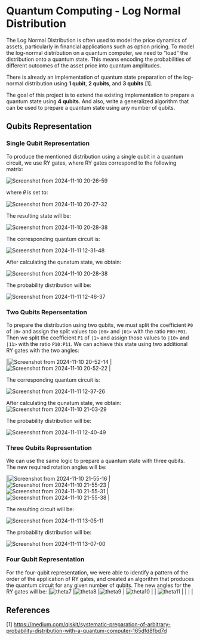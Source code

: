 # Quantum Computing - Log Normal Distribution
The Log Normal Distribution is often used to model the price dynamics of assets, particularly in financial applications such as option pricing. To model the log-normal distribution on a quantum computer, we need to “load” the distribution onto a quantum state. This means encoding the probabilities of different outcomes of the asset price into quantum amplitudes.

There is already an implementation of quantum state preparation of the log-normal distribution using **1 qubit**, **2 qubits**, and **3 qubits** [1]. 

The goal of this project is to extend the existing implementation to prepare a quantum state using **4 qubits**. And also, write a generalized algorithm that can be used to prepare a quantum state using any number of qubits.

## Qubits Representation
### Single Qubit Representation
To produce the mentioned distribution using a single qubit in a quantum circuit, we use RY gates, where RY gates correspond to the following matrix:

![Screenshot from 2024-11-10 20-26-59](https://github.com/user-attachments/assets/bffc6241-9c22-4d06-9e68-c472ef488f31)

where 𝜃 is set to:

![Screenshot from 2024-11-10 20-27-32](https://github.com/user-attachments/assets/9f644fc2-b149-424d-811a-4eafdd68d78f)

The resulting state will be:

![Screenshot from 2024-11-10 20-28-38](https://github.com/user-attachments/assets/12f63af6-6e92-47f8-9ecc-6fb575fac962)

The corresponding quantum circuit is:

![Screenshot from 2024-11-11 12-31-48](https://github.com/user-attachments/assets/bcc03021-3f05-4768-8179-bfb9dde69828)

After calculating the qunatum state, we obtain:

![Screenshot from 2024-11-10 20-28-38](https://github.com/user-attachments/assets/28a4897d-2a52-4c7c-a335-18be7a93c701)

The probability distribution will be:

![Screenshot from 2024-11-11 12-46-37](https://github.com/user-attachments/assets/0b127b62-dd5a-4377-9d39-f84a7c3adc07)


### Two Qubits Repersentation
To prepare the distribution using two qubits, we must split the coefficient `P0` of `|0>` and assign the split values too `|00>` and `|01>` with the ratio `P00:P01`. Then we split the coefficient `P1` of `|1>` and assign those values to `|10>` and `|11>` with the ratio `P10:P11`. We can achieve this state using two additional RY gates with the two angles:

|![Screenshot from 2024-11-10 20-52-14](https://github.com/user-attachments/assets/e502b977-7668-4814-aca4-d974614d5a80) | ![Screenshot from 2024-11-10 20-52-22](https://github.com/user-attachments/assets/e4f10ff2-f7a3-4132-ae39-608d05ac094b) |

The corresponding quantum circuit is:

![Screenshot from 2024-11-11 12-37-26](https://github.com/user-attachments/assets/ff071359-bd66-44b5-888a-cede3c989a2e)

After calculating the qunatum state, we obtain:
![Screenshot from 2024-11-10 21-03-29](https://github.com/user-attachments/assets/5ace7527-c08b-4106-b484-b1d9cca70c4c)

The probability distribution will be:

![Screenshot from 2024-11-11 12-40-49](https://github.com/user-attachments/assets/28e66c04-9820-47c9-a5e8-d60b4afcfd65)


### Three Qubits Representation
We can use the same logic to prepare a quantum state with three qubits. The new required rotation angles will be: 

|![Screenshot from 2024-11-10 21-55-16](https://github.com/user-attachments/assets/9df0d5cd-afe1-4d8c-83e3-1d9b1efacedc)
 | ![Screenshot from 2024-11-10 21-55-23](https://github.com/user-attachments/assets/7f95e4a1-f7a2-42d5-9e19-e48765b82ffa)
 | ![Screenshot from 2024-11-10 21-55-31](https://github.com/user-attachments/assets/4cd072b9-76a1-4fee-aeb6-6613d1a56b3a)
 |  ![Screenshot from 2024-11-10 21-55-38](https://github.com/user-attachments/assets/61dd0c2b-31af-4f39-9170-2bd995919b75)
|

The resulting circuit will be:

![Screenshot from 2024-11-11 13-05-11](https://github.com/user-attachments/assets/7d1c6433-388b-4254-917d-0304978f05a1)

The probability distribution will be:

![Screenshot from 2024-11-11 13-07-00](https://github.com/user-attachments/assets/b8a75eaa-9edf-4008-ba10-08c651555a60)


### Four Qubit Representation
For the four-qubit representation, we were able to identify a pattern of the order of the application of RY gates, and created an algorithm that produces the quantum circuit for any given number of qubits. 
The new angles for the RY gates will be:
|![theta7](https://github.com/user-attachments/assets/86d468bb-f767-49c5-b3e1-04931cfd2e40)
 |![theta8](https://github.com/user-attachments/assets/9f5a0c3b-f7d2-4182-a826-fc65b46c0b53)
 |![theta9](https://github.com/user-attachments/assets/c7754c11-3e07-4302-9bf5-98fd21e32f20)
  | ![theta10](https://github.com/user-attachments/assets/f39f6abc-42b4-4fcb-9ac6-9fd62cf504e6)
 |
| ![theta11](https://github.com/user-attachments/assets/2976ce1d-1270-45f5-b684-80913f38baa1)
 |  | | |
## References
[1] https://medium.com/qiskit/systematic-preparation-of-arbitrary-probability-distribution-with-a-quantum-computer-165dfd8fbd7d

